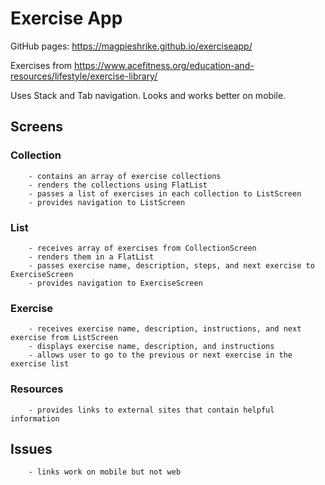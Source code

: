 # Exercise App
GitHub pages: https://magpieshrike.github.io/exerciseapp/

Exercises from https://www.acefitness.org/education-and-resources/lifestyle/exercise-library/

Uses Stack and Tab navigation. Looks and works better on mobile.

## Screens
### Collection
        - contains an array of exercise collections
        - renders the collections using FlatList
        - passes a list of exercises in each collection to ListScreen
        - provides navigation to ListScreen

### List
        - receives array of exercises from CollectionScreen
        - renders them in a FlatList
        - passes exercise name, description, steps, and next exercise to ExerciseScreen
        - provides navigation to ExerciseScreen

### Exercise
        - receives exercise name, description, instructions, and next exercise from ListScreen
        - displays exercise name, description, and instructions
        - allows user to go to the previous or next exercise in the exercise list

### Resources
        - provides links to external sites that contain helpful information

## Issues
        - links work on mobile but not web
